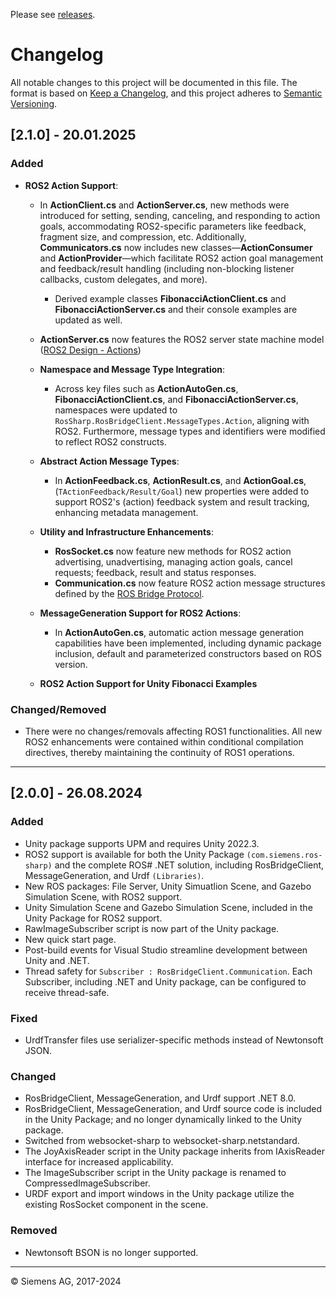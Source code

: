 Please see [releases](https://github.com/siemens/ros-sharp/releases).

# Changelog

All notable changes to this project will be documented in this file. 
The format is based on [Keep a Changelog](https://keepachangelog.com/en/1.0.0/), and this project adheres to [Semantic Versioning](https://semver.org/spec/v2.0.0.html).

<!-- Unreleased -->


## [2.1.0] - 20.01.2025

### Added
- **ROS2 Action Support**:
    - In **ActionClient.cs** and **ActionServer.cs**, new methods were introduced for setting, sending, canceling, and responding to action goals, accommodating ROS2-specific parameters like feedback, fragment size, and compression, etc. Additionally, **Communicators.cs** now includes new classes—**ActionConsumer** and **ActionProvider**—which facilitate ROS2 action goal management and feedback/result handling (including non-blocking listener callbacks, custom delegates, and more). 
        - Derived example classes **FibonacciActionClient.cs** and **FibonacciActionServer.cs** and their console examples are updated as well. 
    - **ActionServer.cs** now features the ROS2 server state machine model ([ROS2 Design - Actions](https://design.ros2.org/articles/actions.html))  

    - **Namespace and Message Type Integration**:
        - Across key files such as **ActionAutoGen.cs**, **FibonacciActionClient.cs**, and **FibonacciActionServer.cs**, namespaces were updated to `RosSharp.RosBridgeClient.MessageTypes.Action`, aligning with ROS2. Furthermore, message types and identifiers were modified to reflect ROS2 constructs.

    - **Abstract Action Message Types**:
        - In **ActionFeedback.cs**, **ActionResult.cs**, and **ActionGoal.cs**, (`TActionFeedback/Result/Goal`) new properties were added to support ROS2's (action) feedback system and result tracking, enhancing metadata management.

    - **Utility and Infrastructure Enhancements**:
        - **RosSocket.cs** now feature new methods for ROS2 action advertising, unadvertising, managing action goals, cancel requests; feedback, result and status responses.
        - **Communication.cs** now feature ROS2 action message structures defined by the [ROS Bridge Protocol](https://github.com/RobotWebTools/rosbridge_suite/blob/ros2/ROSBRIDGE_PROTOCOL.md#rosbridge-v20-protocol-specification).  

    - **MessageGeneration Support for ROS2 Actions**:
        - In **ActionAutoGen.cs**, automatic action message generation capabilities have been implemented, including dynamic package inclusion, default and parameterized constructors based on ROS version.

    - **ROS2 Action Support for Unity Fibonacci Examples**


### Changed/Removed
- There were no changes/removals affecting ROS1 functionalities. All new ROS2 enhancements were contained within conditional compilation directives, thereby maintaining the continuity of ROS1 operations.

---


## [2.0.0] - 26.08.2024

### Added

- Unity package supports UPM and requires Unity 2022.3.
- ROS2 support is available for both the Unity Package `(com.siemens.ros-sharp)` and the complete ROS# .NET solution, including RosBridgeClient, MessageGeneration, and Urdf `(Libraries)`.
- New ROS packages: File Server, Unity Simuatlion Scene, and Gazebo Simulation Scene, with ROS2 support.
- Unity Simulation Scene and Gazebo Simulation Scene, included in the Unity Package for ROS2 support.
- RawImageSubscriber script is now part of the Unity package.
- New quick start page.
- Post-build events for Visual Studio streamline development between Unity and .NET.
- Thread safety for `Subscriber : RosBridgeClient.Communication`. Each Subscriber, including .NET and Unity package, can be configured to receive thread-safe. 

### Fixed

- UrdfTransfer files use serializer-specific methods instead of Newtonsoft JSON.

### Changed

- RosBridgeClient, MessageGeneration, and Urdf support .NET 8.0.
- RosBridgeClient, MessageGeneration, and Urdf source code is included in the Unity Package; and no longer dynamically linked to the Unity package.
- Switched from websocket-sharp to websocket-sharp.netstandard.
- The JoyAxisReader script in the Unity package inherits from IAxisReader interface for increased applicability.
- The ImageSubscriber script in the Unity package is renamed to CompressedImageSubscriber.
- URDF export and import windows in the Unity package utilize the existing RosSocket component in the scene.  

### Removed

- Newtonsoft BSON is no longer supported.  

---

© Siemens AG, 2017-2024

